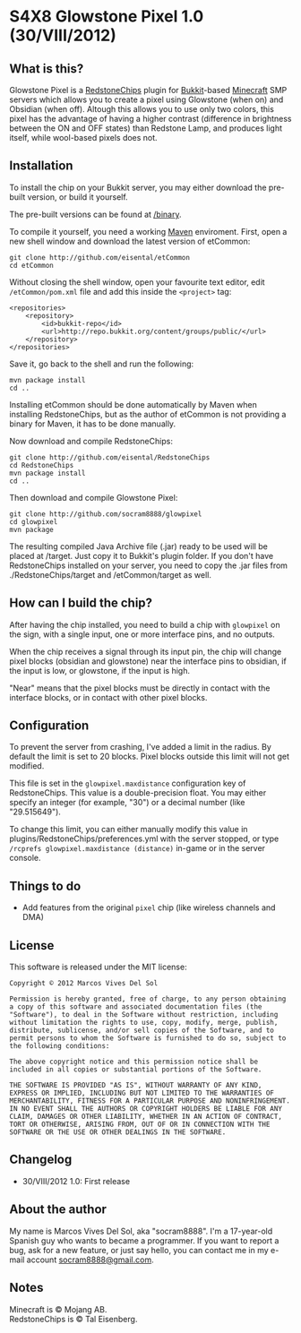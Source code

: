 S4X8 Glowstone Pixel 1.0 (30/VIII/2012)
=======================================

What is this?
-------------

Glowstone Pixel is a [RedstoneChips] plugin for [Bukkit]-based [Minecraft] SMP servers which allows you to create a pixel using Glowstone (when on) and Obsidian (when off). Altough this allows you to use only two colors, this pixel has the advantage of having a higher contrast (difference in brightness between the ON and OFF states) than Redstone Lamp, and produces light itself, while wool-based pixels does not.

Installation
------------

To install the chip on your Bukkit server, you may either download the pre-built version, or build it yourself.

The pre-built versions can be found at [/binary].

To compile it yourself, you need a working [Maven] enviroment. First, open a new shell window and download the latest version of etCommon:

	git clone http://github.com/eisental/etCommon
	cd etCommon

Without closing the shell window, open your favourite text editor, edit `/etCommon/pom.xml` file and add this inside the `<project>` tag:

	<repositories>
		<repository>
			<id>bukkit-repo</id>
			<url>http://repo.bukkit.org/content/groups/public/</url>
		</repository>
	</repositories>

Save it, go back to the shell and run the following:

	mvn package install
	cd ..
	
Installing etCommon should be done automatically by Maven when installing RedstoneChips, but as the author of etCommon is not providing a binary for Maven, it has to be done manually.

Now download and compile RedstoneChips:
	
	git clone http://github.com/eisental/RedstoneChips
	cd RedstoneChips
	mvn package install
	cd ..
	
Then download and compile Glowstone Pixel:

	git clone http://github.com/socram8888/glowpixel
	cd glowpixel
	mvn package
	
The resulting compiled Java Archive file (.jar) ready to be used will be placed at /target. Just copy it to Bukkit's plugin folder. If you don't have RedstoneChips installed on your server, you need to copy the .jar files from ./RedstoneChips/target and /etCommon/target as well.

How can I build the chip?
-------------------------

After having the chip installed, you need to build a chip with `glowpixel` on the sign, with a single input, one or more interface pins, and no outputs.

When the chip receives a signal through its input pin, the chip will change pixel blocks (obsidian and glowstone) near the interface pins to obsidian, if the input is low, or glowstone, if the input is high.

"Near" means that the pixel blocks must be directly in contact with the interface blocks, or in contact with other pixel blocks.

Configuration
-------------

To prevent the server from crashing, I've added a limit in the radius. By default the limit is set to 20 blocks. Pixel blocks outside this limit will not get modified.

This file is set in the `glowpixel.maxdistance` configuration key of RedstoneChips. This value is a double-precision float. You may either specify an integer (for example, "30") or a decimal number (like "29.515649").

To change this limit, you can either manually modify this value in plugins/RedstoneChips/preferences.yml with the server stopped, or type `/rcprefs glowpixel.maxdistance (distance)` in-game or in the server console. 

Things to do
------------

 * Add features from the original `pixel` chip (like wireless channels and DMA)

License
-----

This software is released under the MIT license:

	Copyright © 2012 Marcos Vives Del Sol

	Permission is hereby granted, free of charge, to any person obtaining a copy of this software and associated documentation files (the "Software"), to deal in the Software without restriction, including without limitation the rights to use, copy, modify, merge, publish, distribute, sublicense, and/or sell copies of the Software, and to permit persons to whom the Software is furnished to do so, subject to the following conditions:

	The above copyright notice and this permission notice shall be included in all copies or substantial portions of the Software.

	THE SOFTWARE IS PROVIDED "AS IS", WITHOUT WARRANTY OF ANY KIND, EXPRESS OR IMPLIED, INCLUDING BUT NOT LIMITED TO THE WARRANTIES OF MERCHANTABILITY, FITNESS FOR A PARTICULAR PURPOSE AND NONINFRINGEMENT. IN NO EVENT SHALL THE AUTHORS OR COPYRIGHT HOLDERS BE LIABLE FOR ANY CLAIM, DAMAGES OR OTHER LIABILITY, WHETHER IN AN ACTION OF CONTRACT, TORT OR OTHERWISE, ARISING FROM, OUT OF OR IN CONNECTION WITH THE SOFTWARE OR THE USE OR OTHER DEALINGS IN THE SOFTWARE.

Changelog
---------
 * 30/VIII/2012 1.0: First release

About the author
----------------

My name is Marcos Vives Del Sol, aka "socram8888". I'm a 17-year-old Spanish guy who wants to became a programmer. If you want to report a bug, ask for a new feature, or just say hello, you can contact me in my e-mail account [socram8888@gmail.com].

Notes
-----

Minecraft is © Mojang AB.  
RedstoneChips is © Tal Eisenberg.

  [/binary]: https://github.com/socram8888/glowpixel/tree/master/binary
  [Bukkit]: http://bukkit.org/
  [CC-BY 3.0 license]: http://creativecommons.org/licenses/by-sa/3.0
  [Maven]: http://maven.apache.org/
  [Minecraft]: http://www.minecraft.net/
  [RedstoneChips]: http://eisental.github.com/RedstoneChips/
  [socram8888@gmail.com]: mailto:socram8888@gmail.com
  [the full version of the license CC-BY 3.0 license]: http://creativecommons.org/licenses/by-sa/3.0/legalcode

